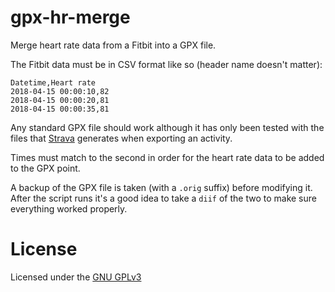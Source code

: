 gpx-hr-merge
============

Merge heart rate data from a Fitbit into a GPX file.

The Fitbit data must be in CSV format like so (header name doesn't matter):
```csv
Datetime,Heart rate
2018-04-15 00:00:10,82
2018-04-15 00:00:20,81
2018-04-15 00:00:35,81
```

Any standard GPX file should work although it has only been tested with the files that
[Strava](https://www.strava.com/) generates when exporting an activity.

Times must match to the second in order for the heart rate data to be added to the GPX point.

A backup of the GPX file is taken (with a `.orig` suffix) before modifying it. After the script runs
it's a good idea to take a `diif` of the two to make sure everything worked properly.

License
=======
Licensed under the [GNU GPLv3](https://www.gnu.org/licenses/gpl-3.0.en.html)
